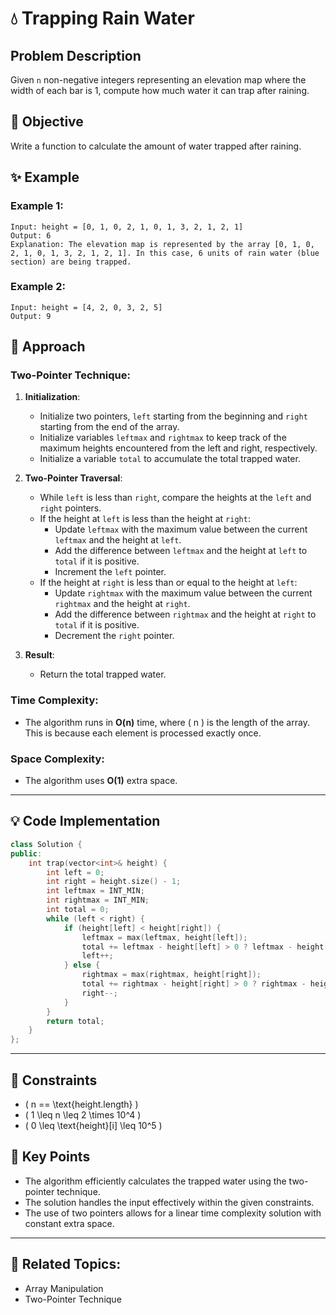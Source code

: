 # 💧 **Trapping Rain Water**

## Problem Description

Given `n` non-negative integers representing an elevation map where the width of each bar is 1, compute how much water it can trap after raining.

## 🎯 **Objective**

Write a function to calculate the amount of water trapped after raining.

## ✨ **Example**

### Example 1:
```plaintext
Input: height = [0, 1, 0, 2, 1, 0, 1, 3, 2, 1, 2, 1]
Output: 6
Explanation: The elevation map is represented by the array [0, 1, 0, 2, 1, 0, 1, 3, 2, 1, 2, 1]. In this case, 6 units of rain water (blue section) are being trapped.
```

### Example 2:
```plaintext
Input: height = [4, 2, 0, 3, 2, 5]
Output: 9
```

## 🚀 **Approach**

### **Two-Pointer Technique**:

1. **Initialization**:
   - Initialize two pointers, `left` starting from the beginning and `right` starting from the end of the array.
   - Initialize variables `leftmax` and `rightmax` to keep track of the maximum heights encountered from the left and right, respectively.
   - Initialize a variable `total` to accumulate the total trapped water.

2. **Two-Pointer Traversal**:
   - While `left` is less than `right`, compare the heights at the `left` and `right` pointers.
   - If the height at `left` is less than the height at `right`:
     - Update `leftmax` with the maximum value between the current `leftmax` and the height at `left`.
     - Add the difference between `leftmax` and the height at `left` to `total` if it is positive.
     - Increment the `left` pointer.
   - If the height at `right` is less than or equal to the height at `left`:
     - Update `rightmax` with the maximum value between the current `rightmax` and the height at `right`.
     - Add the difference between `rightmax` and the height at `right` to `total` if it is positive.
     - Decrement the `right` pointer.

3. **Result**:
   - Return the total trapped water.

### **Time Complexity**:
- The algorithm runs in **O(n)** time, where \( n \) is the length of the array. This is because each element is processed exactly once.

### **Space Complexity**:
- The algorithm uses **O(1)** extra space.

---

## 💡 **Code Implementation**

```cpp
class Solution {
public:
    int trap(vector<int>& height) {
        int left = 0;
        int right = height.size() - 1;
        int leftmax = INT_MIN;
        int rightmax = INT_MIN;
        int total = 0;
        while (left < right) {
            if (height[left] < height[right]) {
                leftmax = max(leftmax, height[left]);
                total += leftmax - height[left] > 0 ? leftmax - height[left] : 0;
                left++;
            } else {
                rightmax = max(rightmax, height[right]);
                total += rightmax - height[right] > 0 ? rightmax - height[right] : 0;
                right--;
            }
        }
        return total;
    }
};
```

---

## 🔧 **Constraints**

- \( n == \text{height.length} \)
- \( 1 \leq n \leq 2 \times 10^4 \)
- \( 0 \leq \text{height}[i] \leq 10^5 \)

## 🌟 **Key Points**

- The algorithm efficiently calculates the trapped water using the two-pointer technique.
- The solution handles the input effectively within the given constraints.
- The use of two pointers allows for a linear time complexity solution with constant extra space.

---

## 🔗 **Related Topics**:
- Array Manipulation
- Two-Pointer Technique